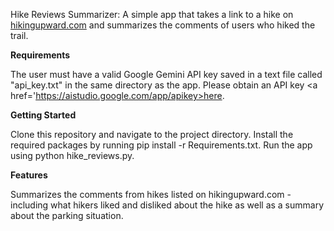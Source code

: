 Hike Reviews Summarizer: A simple app that takes a link to a hike on <a href='https://www.hikingupward.com'>hikingupward.com</a> and summarizes the comments of users who hiked the trail.

<b>Requirements</b>

The user must have a valid Google Gemini API key saved in a text file called "api_key.txt" in the same directory as the app. Please obtain an API key <a href='https://aistudio.google.com/app/apikey>here</a>.

<b>Getting Started</b>

Clone this repository and navigate to the project directory. Install the required packages by running pip install -r Requirements.txt. Run the app using python hike_reviews.py.

<b>Features</b>

Summarizes the comments from hikes listed on hikingupward.com - including what hikers liked and disliked about the hike as well as a summary about the parking situation.